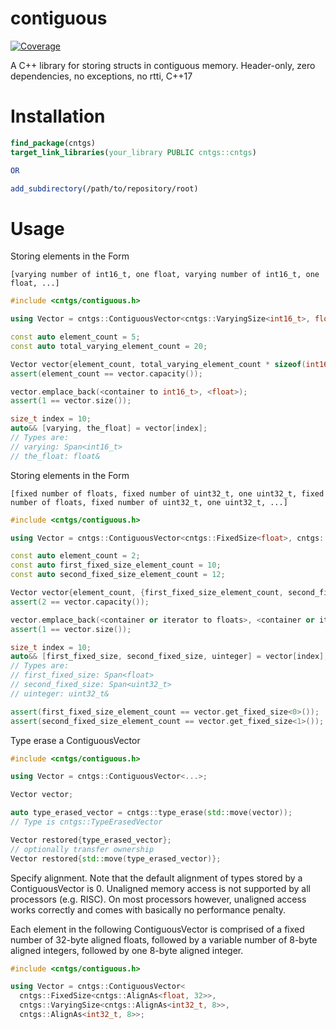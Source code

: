 # contiguous

[![Coverage](https://sonarcloud.io/api/project_badges/measure?project=Tradias_contiguous&metric=coverage)](https://sonarcloud.io/dashboard?id=Tradias_contiguous)

A C++ library for storing structs in contiguous memory. Header-only, zero dependencies, no exceptions, no rtti, C++17

# Installation

```cmake
find_package(cntgs)
target_link_libraries(your_library PUBLIC cntgs::cntgs)

OR 

add_subdirectory(/path/to/repository/root)
```

# Usage

Storing elements in the Form

```
[varying number of int16_t, one float, varying number of int16_t, one float, ...]
```

```c++
#include <cntgs/contiguous.h>

using Vector = cntgs::ContiguousVector<cntgs::VaryingSize<int16_t>, float>;

const auto element_count = 5;
const auto total_varying_element_count = 20;

Vector vector{element_count, total_varying_element_count * sizeof(int16_t)};
assert(element_count == vector.capacity());

vector.emplace_back(<container to int16_t>, <float>);
assert(1 == vector.size());

size_t index = 10;
auto&& [varying, the_float] = vector[index];
// Types are:
// varying: Span<int16_t>
// the_float: float&
```

Storing elements in the Form

```
[fixed number of floats, fixed number of uint32_t, one uint32_t, fixed number of floats, fixed number of uint32_t, one uint32_t, ...]
```

```c++
#include <cntgs/contiguous.h>

using Vector = cntgs::ContiguousVector<cntgs::FixedSize<float>, cntgs::FixedSize<uint32_t>, uint32_t>;

const auto element_count = 2;
const auto first_fixed_size_element_count = 10;
const auto second_fixed_size_element_count = 12;

Vector vector{element_count, {first_fixed_size_element_count, second_fixed_size_element_count}};
assert(2 == vector.capacity());

vector.emplace_back(<container or iterator to floats>, <container or iterator to uint32_t>, <uint32_t>);
assert(1 == vector.size());

size_t index = 10;
auto&& [first_fixed_size, second_fixed_size, uinteger] = vector[index];
// Types are:
// first_fixed_size: Span<float>
// second_fixed_size: Span<uint32_t>
// uinteger: uint32_t&

assert(first_fixed_size_element_count == vector.get_fixed_size<0>());
assert(second_fixed_size_element_count == vector.get_fixed_size<1>());
```

Type erase a ContiguousVector

```c++
#include <cntgs/contiguous.h>

using Vector = cntgs::ContiguousVector<...>;

Vector vector;

auto type_erased_vector = cntgs::type_erase(std::move(vector));
// Type is cntgs::TypeErasedVector

Vector restored{type_erased_vector};
// optionally transfer ownership
Vector restored{std::move(type_erased_vector)};
```

Specify alignment. Note that the default alignment of types stored by a ContiguousVector is 0. Unaligned memory access is not supported by all processors (e.g. RISC).
On most processors however, unaligned access works correctly and comes with basically no performance penalty.

Each element in the following ContiguousVector is comprised of a fixed number of 32-byte aligned floats, followed by a variable number of 8-byte aligned integers, followed by one 8-byte aligned integer.

```c++
#include <cntgs/contiguous.h>

using Vector = cntgs::ContiguousVector<
  cntgs::FixedSize<cntgs::AlignAs<float, 32>>, 
  cntgs::VaryingSize<cntgs::AlignAs<int32_t, 8>>,
  cntgs::AlignAs<int32_t, 8>>;
```
